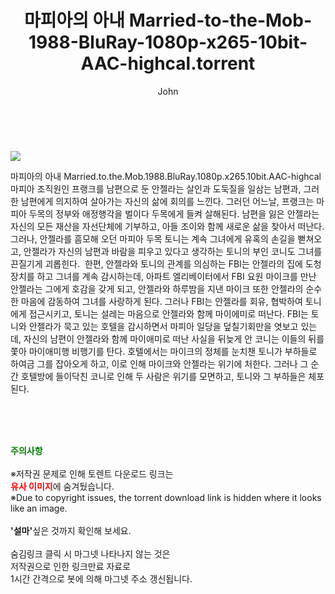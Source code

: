 ﻿---
layout: post
title:  "    마피아의 아내 Married-to-the-Mob-1988-BluRay-1080p-x265-10bit-AAC-highcal.torrent"
author: John
categories: [ 영화 ]
tags: [  ]
image: https://torrentrj54.com/uploadfile/full/7f3f768ac3cdbf5c97fd0b0d2692e6b71fdf17c8.jpg 
description: "    마피아의 아내 Married-to-the-Mob-1988-BluRay-1080p-x265-10bit-AAC-highcal torrent 정보 공유"
toc: true
toc_sticky: true
---

<br>
<p><img src="https://torrentrj54.com/uploadfile/full/7f3f768ac3cdbf5c97fd0b0d2692e6b71fdf17c8.jpg"/></p>
 마피아의 아내 Married.to.the.Mob.1988.BluRay.1080p.x265.10bit.AAC-highcal 마피아 조직원인 프랭크를 남편으로 둔 안젤라는 살인과 도둑질을 일삼는 남편과, 그러한 남편에게 의지하여 살아가는 자신의 삶에 회의를 느낀다. 그러던 어느날, 프랭크는 마피아 두목의 정부와 애정행각을 벌이다 두목에게 들켜 살해된다. 남편을 잃은 안젤라는 자신의 모든 재산을 자선단체에 기부하고, 아들 조이와 함께 새로운 삶을 찾아서 떠난다. 그러나, 안젤라를 흠모해 오던 마피아 두목 토니는 계속 그녀에게 유혹의 손길을 뻗쳐오고, 안젤라가 자신의 남편과 바람을 피우고 있다고 생각하는 토니의 부인 코니도 그녀를 끈질기게 괴롭힌다.  한편, 안젤라와 토니의 관계를 의심하는 FBI는 안젤라의 집에 도청장치를 하고 그녀를 계속 감시하는데, 아파트 엘리베이터에서 FBI 요원 마이크를 만난 안젤라는 그에게 호감을 갖게 되고, 안젤라와 하루밤을 지낸 마이크 또한 안젤라의 순수한 마음에 감동하여 그녀를 사랑하게 된다. 그러나 FBI는 안젤라를 회유, 협박하여 토니에게 접근시키고, 토니는 설레는 마음으로 안젤라와 함께 마이에미로 떠난다. FBI는 토니와 안젤라가 묵고 있는 호텔을 감시하면서 마피아 일당을 덮칠기회만을 엿보고 있는데, 자신의 남편이 안젤라와 함께 마이애미로 떠난 사실을 뒤늦게 안 코니는 이들의 뒤를 쫓아 마이애미행 비행기를 탄다. 호텔에서는 마이크의 정체를 눈치챈 토니가 부하들로 하여금 그를 잡아오게 하고, 이로 인해 마이크와 안젤라는 위기에 처한다. 그러나 그 순간 호텔방에 들이닥친 코니로 인해 두 사람은 위기를 모면하고, 토니와 그 부하들은 체포된다. 
    
<br><br><br>
<p data-ke-size="size16"><b><span style="color: green;">주의사항</span></b><br /><br />※저작권 문제로 인해 토렌트 다운로드 링크는<br /><b><span style="color: red;">유사 이미지</span></b>에 숨겨뒀습니다.<br />※Due to copyright issues, the torrent download link is hidden where it looks like an image.<br /><br /><b>'설마'</b>싶은 것까지 확인해 보세요.<br /><br />숨김링크 클릭 시 마그넷 나타나지 않는 것은<br />저작권으로 인한 링크만료 자료로<br />1시간 간격으로 봇에 의해 마그넷 주소 갱신됩니다.</p>

